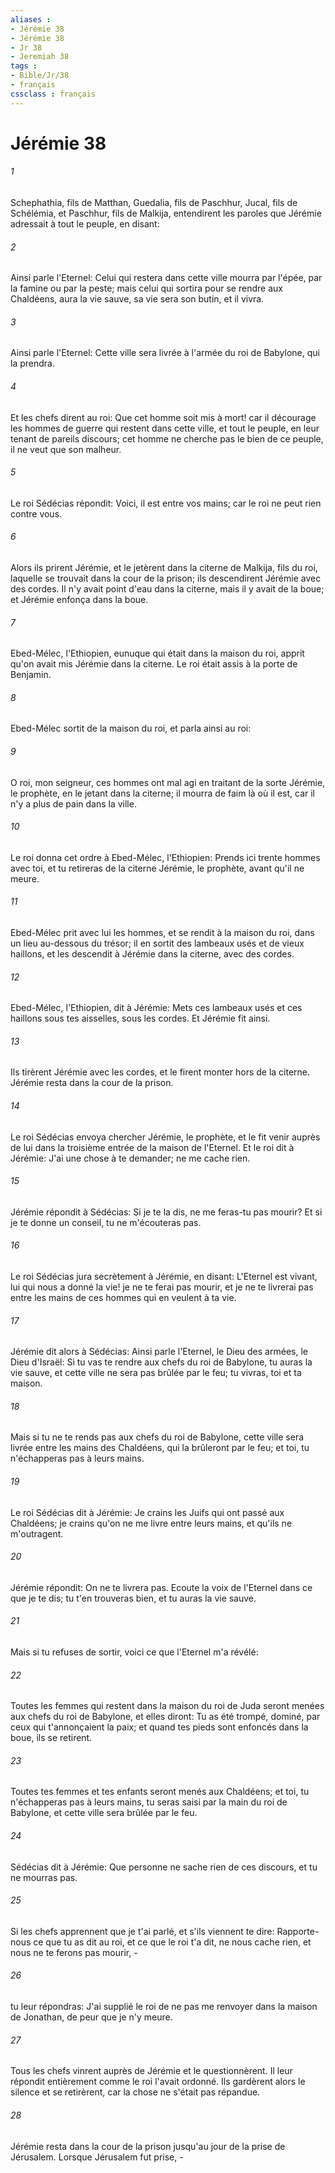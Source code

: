```yaml
---
aliases : 
- Jérémie 38
- Jérémie 38
- Jr 38
- Jeremiah 38
tags : 
- Bible/Jr/38
- français
cssclass : français
---
```


# Jérémie 38

###### 1
Schephathia, fils de Matthan, Guedalia, fils de Paschhur, Jucal, fils de Schélémia, et Paschhur, fils de Malkija, entendirent les paroles que Jérémie adressait à tout le peuple, en disant:
###### 2
Ainsi parle l'Eternel: Celui qui restera dans cette ville mourra par l'épée, par la famine ou par la peste; mais celui qui sortira pour se rendre aux Chaldéens, aura la vie sauve, sa vie sera son butin, et il vivra.
###### 3
Ainsi parle l'Eternel: Cette ville sera livrée à l'armée du roi de Babylone, qui la prendra.
###### 4
Et les chefs dirent au roi: Que cet homme soit mis à mort! car il décourage les hommes de guerre qui restent dans cette ville, et tout le peuple, en leur tenant de pareils discours; cet homme ne cherche pas le bien de ce peuple, il ne veut que son malheur.
###### 5
Le roi Sédécias répondit: Voici, il est entre vos mains; car le roi ne peut rien contre vous.
###### 6
Alors ils prirent Jérémie, et le jetèrent dans la citerne de Malkija, fils du roi, laquelle se trouvait dans la cour de la prison; ils descendirent Jérémie avec des cordes. Il n'y avait point d'eau dans la citerne, mais il y avait de la boue; et Jérémie enfonça dans la boue.
###### 7
Ebed-Mélec, l'Ethiopien, eunuque qui était dans la maison du roi, apprit qu'on avait mis Jérémie dans la citerne. Le roi était assis à la porte de Benjamin.
###### 8
Ebed-Mélec sortit de la maison du roi, et parla ainsi au roi:
###### 9
O roi, mon seigneur, ces hommes ont mal agi en traitant de la sorte Jérémie, le prophète, en le jetant dans la citerne; il mourra de faim là où il est, car il n'y a plus de pain dans la ville.
###### 10
Le roi donna cet ordre à Ebed-Mélec, l'Ethiopien: Prends ici trente hommes avec toi, et tu retireras de la citerne Jérémie, le prophète, avant qu'il ne meure.
###### 11
Ebed-Mélec prit avec lui les hommes, et se rendit à la maison du roi, dans un lieu au-dessous du trésor; il en sortit des lambeaux usés et de vieux haillons, et les descendit à Jérémie dans la citerne, avec des cordes.
###### 12
Ebed-Mélec, l'Ethiopien, dit à Jérémie: Mets ces lambeaux usés et ces haillons sous tes aisselles, sous les cordes. Et Jérémie fit ainsi.
###### 13
Ils tirèrent Jérémie avec les cordes, et le firent monter hors de la citerne. Jérémie resta dans la cour de la prison.
###### 14
Le roi Sédécias envoya chercher Jérémie, le prophète, et le fit venir auprès de lui dans la troisième entrée de la maison de l'Eternel. Et le roi dit à Jérémie: J'ai une chose à te demander; ne me cache rien.
###### 15
Jérémie répondit à Sédécias: Si je te la dis, ne me feras-tu pas mourir? Et si je te donne un conseil, tu ne m'écouteras pas.
###### 16
Le roi Sédécias jura secrètement à Jérémie, en disant: L'Eternel est vivant, lui qui nous a donné la vie! je ne te ferai pas mourir, et je ne te livrerai pas entre les mains de ces hommes qui en veulent à ta vie.
###### 17
Jérémie dit alors à Sédécias: Ainsi parle l'Eternel, le Dieu des armées, le Dieu d'Israël: Si tu vas te rendre aux chefs du roi de Babylone, tu auras la vie sauve, et cette ville ne sera pas brûlée par le feu; tu vivras, toi et ta maison.
###### 18
Mais si tu ne te rends pas aux chefs du roi de Babylone, cette ville sera livrée entre les mains des Chaldéens, qui la brûleront par le feu; et toi, tu n'échapperas pas à leurs mains.
###### 19
Le roi Sédécias dit à Jérémie: Je crains les Juifs qui ont passé aux Chaldéens; je crains qu'on ne me livre entre leurs mains, et qu'ils ne m'outragent.
###### 20
Jérémie répondit: On ne te livrera pas. Ecoute la voix de l'Eternel dans ce que je te dis; tu t'en trouveras bien, et tu auras la vie sauve.
###### 21
Mais si tu refuses de sortir, voici ce que l'Eternel m'a révélé:
###### 22
Toutes les femmes qui restent dans la maison du roi de Juda seront menées aux chefs du roi de Babylone, et elles diront: Tu as été trompé, dominé, par ceux qui t'annonçaient la paix; et quand tes pieds sont enfoncés dans la boue, ils se retirent.
###### 23
Toutes tes femmes et tes enfants seront menés aux Chaldéens; et toi, tu n'échapperas pas à leurs mains, tu seras saisi par la main du roi de Babylone, et cette ville sera brûlée par le feu.
###### 24
Sédécias dit à Jérémie: Que personne ne sache rien de ces discours, et tu ne mourras pas.
###### 25
Si les chefs apprennent que je t'ai parlé, et s'ils viennent te dire: Rapporte-nous ce que tu as dit au roi, et ce que le roi t'a dit, ne nous cache rien, et nous ne te ferons pas mourir, -
###### 26
tu leur répondras: J'ai supplié le roi de ne pas me renvoyer dans la maison de Jonathan, de peur que je n'y meure.
###### 27
Tous les chefs vinrent auprès de Jérémie et le questionnèrent. Il leur répondit entièrement comme le roi l'avait ordonné. Ils gardèrent alors le silence et se retirèrent, car la chose ne s'était pas répandue.
###### 28
Jérémie resta dans la cour de la prison jusqu'au jour de la prise de Jérusalem. Lorsque Jérusalem fut prise, -
